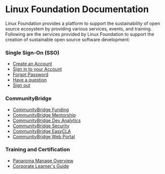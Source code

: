 # Linux Foundation Documentation

Linux Foundation provides a platform to support the sustainability of open source ecosystem by providing various services, events, and training. Following are the services provided by Linux Foundation to support the creation of sustainable open source software development:

### Single Sign-On \(SSO\)

* [Create an Account](sso/create-an-account.md)
* [Sign in to your Account](sso/sign-in-to-your-account/)
* [Forgot Password](sso/forgot-password.md)
* [Have a question](sso/have-a-question.md)
* [Sign out](sso/log-out.md)

### CommunityBridge

* [CommunityBridge Funding](communitybridge/communitybridge-funding/)
* [CommunityBridge Mentorship](communitybridge/communitybridge-mentorship/)
* [CommunityBridge Dev Analytics](communitybridge/dev-analytics/)
* [CommunityBridge Security](communitybridge/communitybridge-security/)
* [CommunityBridge EasyCLA](communitybridge/communitybridge-easycla/)
* [CommuntiyBridge Web Portal](communitybridge/communitybridge-web-portal/)

### Training and Certification

* [Panaroma Manage Overview](training-and-certification/training/panorama-manager-manual/)
* [Corporate Learner's Guide]()

#### 


